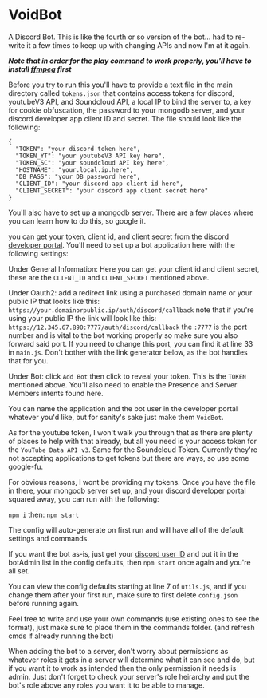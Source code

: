 # VoidBot

A Discord Bot.
This is like the fourth or so version of the bot... had to re-write it a few times to keep up with changing APIs and now I'm at it again.

**_Note that in order for the play command to work properly, you'll have to install [ffmpeg](https://www.ffmpeg.org/) first_**

Before you try to run this you'll have to provide a text file in the main directory called `tokens.json` that contains access tokens for discord, youtubeV3 API, and Soundcloud API, a local IP to bind the server to, a key for cookie obfuscation, the password to your mongodb server, and your discord developer app client ID and secret. The file should look like the following:

```
{
  "TOKEN": "your discord token here",
  "TOKEN_YT": "your youtubeV3 API key here",
  "TOKEN_SC": "your soundcloud API key here",
  "HOSTNAME": "your.local.ip.here",
  "DB_PASS": "your DB password here",
  "CLIENT_ID": "your discord app client id here",
  "CLIENT_SECRET": "your discord app client secret here"
}
```

You'll also have to set up a mongodb server. There are a few places where you can learn how to do this, so google it.

you can get your token, client id, and client secret from the [discord developer portal](https://discord.com/developers/applications). You'll need to set up a bot application here with the following settings:

Under General Information: Here you can get your client id and client secret, these are the `CLIENT_ID` and `CLIENT_SECRET` mentioned above.

Under Oauth2: add a redirect link using a purchased domain name or your public IP that looks like this: `https://your.domainorpublic.ip/auth/discord/callback`
note that if you're using your public IP the link will look like this: `https://12.345.67.890:7777/auth/discord/callback`
the `:7777` is the port number and is vital to the bot working properly so make sure you also forward said port. If you need to change this port, you can find it at line 33 in `main.js`.
Don't bother with the link generator below, as the bot handles that for you.

Under Bot: click `Add Bot` then click to reveal your token. This is the `TOKEN` mentioned above.
You'll also need to enable the Presence and Server Members intents found here.

You can name the application and the bot user in the developer portal whatever you'd like, but for sanity's sake just make them `VoidBot`.

As for the youtube token, I won't walk you through that as there are plenty of places to help with that already, but all you need is your access token for the `YouTube Data API v3`.
Same for the Soundcloud Token. Currently they're not accepting applications to get tokens but there are ways, so use some google-fu.

For obvious reasons, I wont be providing my tokens. Once you have the file in there, your mongodb server set up, and your discord developer portal squared away, you can run with the following:

`npm i`
then: `npm start`

The config will auto-generate on first run and will have all of the default settings and commands.

If you want the bot as-is, just get your [discord user ID](https://support.discordapp.com/hc/en-us/articles/206346498-Where-can-I-find-my-User-Server-Message-ID-) and put it in the botAdmin list in the config defaults, then `npm start` once again and you're all set.

You can view the config defaults starting at line 7 of `utils.js`, and if you change them after your first run, make sure to first delete `config.json` before running again.

Feel free to write and use your own commands (use existing ones to see the format), just make sure to place them in the commands folder. (and refresh cmds if already running the bot)

When adding the bot to a server, don't worry about permissions as whatever roles it gets in a server will determine what it can see and do, but if you want it to work as intended then the only permission it needs is admin. Just don't forget to check your server's role heirarchy and put the bot's role above any roles you want it to be able to manage.
